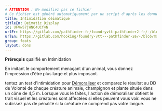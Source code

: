 ```yaml
---
# ATTENTION : Ne modifiez pas ce fichier
# Ce fichier est généré automatiquement par un script d'après les données du module Foundry VTT officiel et de sa traduction
title: Intimidation déimatique
titleEn: Deimatic Display
id: UFVw57jWNC4UCfyN
urlFr: https://gitlab.com/pathfinder-fr/foundryvtt-pathfinder2-fr/-/blob/master/data/feats/UFVw57jWNC4UCfyN.htm
urlEn: https://gitlab.com/hooking/foundry-vtt---pathfinder-2e/-/blob/master/packs/data/feats.db/deimatic-display.json
group: feats
layout: dons
---
```

**Prérequis** qualifié en Intimidation

En imitant le comportement menaçant d'un animal, vous donnez l'impression d'être plus large et plus imposant.

tentez un test d'Intimidation pour [Démoraliser](../actions/démoraliser.md) et comparez le résultat au DD de Volonté de chaque créature animale, champignon et plante située dans un cône de 4,5 m. Lorsque vous le faites, l'action de démoraliser obtient le trait visuel et les créatures sont affectées si elles peuvent vous voir. vous ne subissez pas de pénalité si la créature ne comprend pas votre langue.


